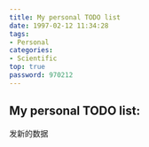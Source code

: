 ```yaml
---
title: My personal TODO list
date: 1997-02-12 11:34:28
tags: 
- Personal
categories:
- Scientific
top: true
password: 970212
---
```


## My personal TODO list:

发新的数据

